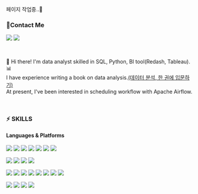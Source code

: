 페이지 작업중..🎈

### 📌Contact Me
<p>
  <a href="https://velog.io/@moonstar" target="_blank"><img src="https://img.shields.io/badge/Blog-FF5722?style=flat&logo=Blogger&logoColor=FFFFFF&"/></a>
  <a href="mailto:0803whdgus@naver.com" target="_blank"><img src="https://img.shields.io/badge/0803whdgus@naver.com-00000?style=flat&logo=naver&logoColor=FFFFFF&"/></a>
</p>
 
</br>

👋&nbsp;Hi there! I'm data analyst skilled in SQL, Python, BI tool(Redash, Tableau).📊</br>
I have experience writing a book on data analysis.[(데이터 분석, 한 권에 입문하기)](https://ridibooks.com/books/805041659) </br>
At present, I've been interested in scheduling workflow with Apache Airflow.  


</br>

### ⚡ SKILLS
#### Languages & Platforms
<p>
  <img src="https://img.shields.io/badge/Python-3776AB?style=flat&logo=Python&logoColor=FFFFFF&"/>
  <img src="https://img.shields.io/badge/Trino-DD00A1?style=flat&logo=Trino&logoColor=FFFFFF&"/>
  <img src="https://img.shields.io/badge/MySQL-4479A1?style=flat&logo=mysql&logoColor=FFFFFF&"/>
  <img src="https://img.shields.io/badge/PostgreSQL-4169E1?style=flat&logo=postgresql&logoColor=FFFFFF&"/>
  <img src="https://img.shields.io/badge/Markdown-000000?style=flat&logo=markdown&logoColor=FFFFFF&"/>
  <img src="https://img.shields.io/badge/LaTeX-008080?style=flat&logo=latex&logoColor=FFFFFF&"/>
  <img src="https://img.shields.io/badge/R-276DC3?style=flat&logo=R&logoColor=FFFFFF&"/>
</p>
<p>
  <img src="https://img.shields.io/badge/Jupyter-F37626?style=flat&logo=jupyter&logoColor=FFFFFF&"/>
  <img src="https://img.shields.io/badge/VS Code-007ACC?style=flat&logo=visualstudiocode&logoColor=FFFFFF&"/>
  <img src="https://img.shields.io/badge/Anaconda-44A833?style=flat&logo=anaconda&logoColor=FFFFFF&"/>
  <img src="https://img.shields.io/badge/Airflow-017CEE?style=flat&logo=apacheairflow&logoColor=FFFFFF&"/>
</p>
<p>
  <img src="https://img.shields.io/badge/Pandas-150458?style=flat&logo=pandas&logoColor=FFFFFF&"/>
  <img src="https://img.shields.io/badge/Numpy-013243?style=flat&logo=numpy&logoColor=FFFFFF&"/>
  <img src="https://img.shields.io/badge/Scikit%20Learn-7931E?style=flat&logo=scikitlearn&logoColor=FFFFFF&"/>
  <img src="https://img.shields.io/badge/TensorFlow-FF6F00?style=flat&logo=tensorflow&logoColor=FFFFFF&"/>
  <img src="https://img.shields.io/badge/Keras-D00000?style=flat&logo=keras&logoColor=FFFFFF&"/>
  <img src="https://img.shields.io/badge/PyTorch-EE4C2C?style=flat&logo=pytorch&logoColor=FFFFFF&"/>
  <img src="https://img.shields.io/badge/Selenium-43B02A?style=flat&logo=selenium&logoColor=FFFFFF&"/>
  <img src="https://img.shields.io/badge/Streamlit-FF4B4B?style=flat&logo=streamlit&logoColor=FFFFFF&"/>
</p>
<p>
  <img src="https://img.shields.io/badge/Notion-000000?style=flat&logo=notion&logoColor=FFFFFF&"/>
  <img src="https://img.shields.io/badge/Slack-4A154B?style=flat&logo=slack&logoColor=FFFFFF&"/>
  <img src="https://img.shields.io/badge/Git-F05032?style=flat&logo=git&logoColor=FFFFFF&"/>
  <img src="https://img.shields.io/badge/GitHub-181717?style=flat&logo=github&logoColor=FFFFFF&"/>
</p>

